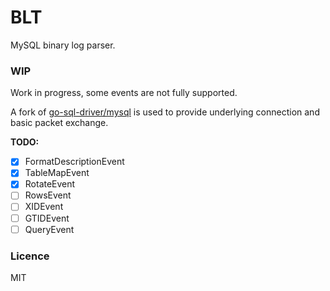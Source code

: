 # BLT

MySQL binary log parser.

### WIP

Work in progress, some events are not fully supported.

A fork of [go-sql-driver/mysql](https://github.com/go-sql-driver/mysql) is used
to provide underlying connection and basic packet exchange.

**TODO:**

* [x] FormatDescriptionEvent
* [x] TableMapEvent
* [x] RotateEvent
* [ ] RowsEvent
* [ ] XIDEvent
* [ ] GTIDEvent
* [ ] QueryEvent

### Licence

MIT
